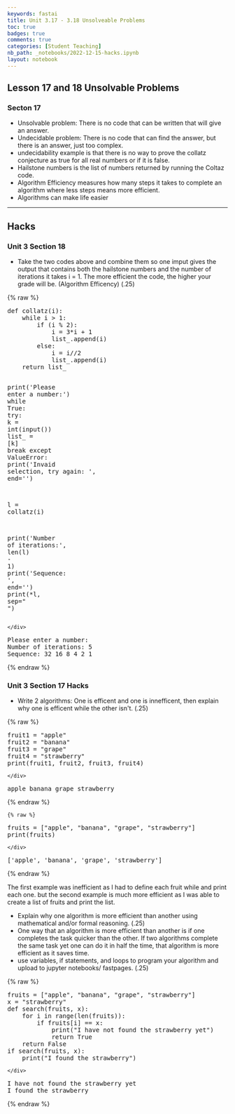 ```yaml
---
keywords: fastai
title: Unit 3.17 - 3.18 Unsolveable Problems
toc: true 
badges: true
comments: true
categories: [Student Teaching]
nb_path: _notebooks/2022-12-15-hacks.ipynb
layout: notebook
---
```


<!--
#################################################
### THIS FILE WAS AUTOGENERATED! DO NOT EDIT! ###
#################################################
# file to edit: _notebooks/2022-12-15-hacks.ipynb
-->

<div class="container" id="notebook-container">
        
<div class="cell border-box-sizing text_cell rendered"><div class="inner_cell">
<div class="text_cell_render border-box-sizing rendered_html">
<h2 id="Lesson-17-and-18-Unsolvable-Problems">Lesson 17 and 18 Unsolvable Problems<a class="anchor-link" href="#Lesson-17-and-18-Unsolvable-Problems"> </a></h2><h3 id="Secton-17">Secton 17<a class="anchor-link" href="#Secton-17"> </a></h3><ul>
<li>Unsolvable problem: There is no code that can be written that will give an answer.</li>
<li>Undecidable problem: There is no code that can find the answer, but there is an answer, just too complex.</li>
<li>undecidability example is that there is no way to prove the collatz conjecture as true for all real numbers or if it is false.</li>
<li>Hailstone numbers is the list of numbers returned by running the Coltaz code.</li>
<li>Algorithm Efficiency measures how many steps it takes to complete an algorithm where less steps means more efficient.</li>
<li>Algorithms can make life easier</li>
</ul>
<hr>
<h2 id="Hacks">Hacks<a class="anchor-link" href="#Hacks"> </a></h2><h3 id="Unit-3-Section-18">Unit 3 Section 18<a class="anchor-link" href="#Unit-3-Section-18"> </a></h3><ul>
<li>Take the two codes above and combine them so one imput gives the output that contains both the hailstone numbers and the number of iterations it takes i = 1. The more efficient the code, the higher your grade will be. (Algorithm Efficency) (.25)</li>
</ul>

</div>
</div>
</div>
    {% raw %}
    
<div class="cell border-box-sizing code_cell rendered">
<div class="input">

<div class="inner_cell">
    <div class="input_area">
<div class=" highlight hl-ipython3"><pre><span></span><span class="k">def</span> <span class="nf">collatz</span><span class="p">(</span><span class="n">i</span><span class="p">):</span>
    <span class="k">while</span> <span class="n">i</span> <span class="o">&gt;</span> <span class="mi">1</span><span class="p">:</span>
        <span class="k">if</span> <span class="p">(</span><span class="n">i</span> <span class="o">%</span> <span class="mi">2</span><span class="p">):</span>
            <span class="n">i</span> <span class="o">=</span> <span class="mi">3</span><span class="o">*</span><span class="n">i</span> <span class="o">+</span> <span class="mi">1</span>
            <span class="n">list_</span><span class="o">.</span><span class="n">append</span><span class="p">(</span><span class="n">i</span><span class="p">)</span>
        <span class="k">else</span><span class="p">:</span>
            <span class="n">i</span> <span class="o">=</span> <span class="n">i</span><span class="o">//</span><span class="mi">2</span>
            <span class="n">list_</span><span class="o">.</span><span class="n">append</span><span class="p">(</span><span class="n">i</span><span class="p">)</span>
    <span class="k">return</span> <span class="n">list_</span>


<span class="nb">print</span><span class="p">(</span><span class="s1">&#39;Please enter a number:&#39;</span><span class="p">)</span>
<span class="k">while</span> <span class="kc">True</span><span class="p">:</span>
    <span class="k">try</span><span class="p">:</span>
        <span class="n">k</span> <span class="o">=</span> <span class="nb">int</span><span class="p">(</span><span class="nb">input</span><span class="p">())</span>
        <span class="n">list_</span> <span class="o">=</span> <span class="p">[</span><span class="n">k</span><span class="p">]</span>
        <span class="k">break</span>
    <span class="k">except</span> <span class="ne">ValueError</span><span class="p">:</span>
        <span class="nb">print</span><span class="p">(</span><span class="s1">&#39;Invaid selection, try again: &#39;</span><span class="p">,</span> <span class="n">end</span><span class="o">=</span><span class="s1">&#39;&#39;</span><span class="p">)</span>


<span class="n">l</span> <span class="o">=</span> <span class="n">collatz</span><span class="p">(</span><span class="n">i</span><span class="p">)</span>

<span class="nb">print</span><span class="p">(</span><span class="s1">&#39;Number of iterations:&#39;</span><span class="p">,</span> <span class="nb">len</span><span class="p">(</span><span class="n">l</span><span class="p">)</span> <span class="o">-</span> <span class="mi">1</span><span class="p">)</span>
<span class="nb">print</span><span class="p">(</span><span class="s1">&#39;Sequence: &#39;</span><span class="p">,</span> <span class="n">end</span><span class="o">=</span><span class="s1">&#39;&#39;</span><span class="p">)</span>
<span class="nb">print</span><span class="p">(</span><span class="o">*</span><span class="n">l</span><span class="p">,</span> <span class="n">sep</span><span class="o">=</span><span class="s2">&quot; &quot;</span><span class="p">)</span>
</pre></div>

    </div>
</div>
</div>

<div class="output_wrapper">
<div class="output">

<div class="output_area">

<div class="output_subarea output_stream output_stdout output_text">
<pre>Please enter a number: 
Number of iterations: 5
Sequence: 32 16 8 4 2 1
</pre>
</div>
</div>

</div>
</div>

</div>
    {% endraw %}

<div class="cell border-box-sizing text_cell rendered"><div class="inner_cell">
<div class="text_cell_render border-box-sizing rendered_html">
<h3 id="Unit-3-Section-17-Hacks">Unit 3 Section 17 Hacks<a class="anchor-link" href="#Unit-3-Section-17-Hacks"> </a></h3><ul>
<li>Write 2 algorithms: One is efficent and one is innefficent, then explain why one is efficent while the other isn't. (.25)</li>
</ul>

</div>
</div>
</div>
    {% raw %}
    
<div class="cell border-box-sizing code_cell rendered">
<div class="input">

<div class="inner_cell">
    <div class="input_area">
<div class=" highlight hl-ipython3"><pre><span></span><span class="n">fruit1</span> <span class="o">=</span> <span class="s2">&quot;apple&quot;</span>
<span class="n">fruit2</span> <span class="o">=</span> <span class="s2">&quot;banana&quot;</span>
<span class="n">fruit3</span> <span class="o">=</span> <span class="s2">&quot;grape&quot;</span>
<span class="n">fruit4</span> <span class="o">=</span> <span class="s2">&quot;strawberry&quot;</span>
<span class="nb">print</span><span class="p">(</span><span class="n">fruit1</span><span class="p">,</span> <span class="n">fruit2</span><span class="p">,</span> <span class="n">fruit3</span><span class="p">,</span> <span class="n">fruit4</span><span class="p">)</span>
</pre></div>

    </div>
</div>
</div>

<div class="output_wrapper">
<div class="output">

<div class="output_area">

<div class="output_subarea output_stream output_stdout output_text">
<pre>apple banana grape strawberry
</pre>
</div>
</div>

</div>
</div>

</div>
    {% endraw %}

    {% raw %}
    
<div class="cell border-box-sizing code_cell rendered">
<div class="input">

<div class="inner_cell">
    <div class="input_area">
<div class=" highlight hl-ipython3"><pre><span></span><span class="n">fruits</span> <span class="o">=</span> <span class="p">[</span><span class="s2">&quot;apple&quot;</span><span class="p">,</span> <span class="s2">&quot;banana&quot;</span><span class="p">,</span> <span class="s2">&quot;grape&quot;</span><span class="p">,</span> <span class="s2">&quot;strawberry&quot;</span><span class="p">]</span>
<span class="nb">print</span><span class="p">(</span><span class="n">fruits</span><span class="p">)</span>
</pre></div>

    </div>
</div>
</div>

<div class="output_wrapper">
<div class="output">

<div class="output_area">

<div class="output_subarea output_stream output_stdout output_text">
<pre>[&#39;apple&#39;, &#39;banana&#39;, &#39;grape&#39;, &#39;strawberry&#39;]
</pre>
</div>
</div>

</div>
</div>

</div>
    {% endraw %}

<div class="cell border-box-sizing text_cell rendered"><div class="inner_cell">
<div class="text_cell_render border-box-sizing rendered_html">
<p>The first example was inefficient as I had to define each fruit while and print each one. but the second example is much more efficient as I was able to create a list of fruits and print the list.</p>

</div>
</div>
</div>
<div class="cell border-box-sizing text_cell rendered"><div class="inner_cell">
<div class="text_cell_render border-box-sizing rendered_html">
<ul>
<li>Explain why one algorithm is more efficient than another using mathematical and/or formal reasoning. (.25)</li>
<li>One way that an algorithm is more efficient than another is if one completes the task quicker than the other. If two algorithms complete the same task yet one can do it in half the time, that algorithm is more efficient as it saves time.</li>
<li>use variables, if statements, and loops to program your algorithm and upload to jupyter notebooks/ fastpages. (.25)</li>
</ul>

</div>
</div>
</div>
    {% raw %}
    
<div class="cell border-box-sizing code_cell rendered">
<div class="input">

<div class="inner_cell">
    <div class="input_area">
<div class=" highlight hl-ipython3"><pre><span></span><span class="n">fruits</span> <span class="o">=</span> <span class="p">[</span><span class="s2">&quot;apple&quot;</span><span class="p">,</span> <span class="s2">&quot;banana&quot;</span><span class="p">,</span> <span class="s2">&quot;grape&quot;</span><span class="p">,</span> <span class="s2">&quot;strawberry&quot;</span><span class="p">]</span>
<span class="n">x</span> <span class="o">=</span> <span class="s2">&quot;strawberry&quot;</span>
<span class="k">def</span> <span class="nf">search</span><span class="p">(</span><span class="n">fruits</span><span class="p">,</span> <span class="n">x</span><span class="p">):</span>
    <span class="k">for</span> <span class="n">i</span> <span class="ow">in</span> <span class="nb">range</span><span class="p">(</span><span class="nb">len</span><span class="p">(</span><span class="n">fruits</span><span class="p">)):</span>
        <span class="k">if</span> <span class="n">fruits</span><span class="p">[</span><span class="n">i</span><span class="p">]</span> <span class="o">==</span> <span class="n">x</span><span class="p">:</span>
            <span class="nb">print</span><span class="p">(</span><span class="s2">&quot;I have not found the strawberry yet&quot;</span><span class="p">)</span>
            <span class="k">return</span> <span class="kc">True</span>
    <span class="k">return</span> <span class="kc">False</span>
<span class="k">if</span> <span class="n">search</span><span class="p">(</span><span class="n">fruits</span><span class="p">,</span> <span class="n">x</span><span class="p">):</span>
    <span class="nb">print</span><span class="p">(</span><span class="s2">&quot;I found the strawberry&quot;</span><span class="p">)</span>
</pre></div>

    </div>
</div>
</div>

<div class="output_wrapper">
<div class="output">

<div class="output_area">

<div class="output_subarea output_stream output_stdout output_text">
<pre>I have not found the strawberry yet
I found the strawberry
</pre>
</div>
</div>

</div>
</div>

</div>
    {% endraw %}

</div>
 

